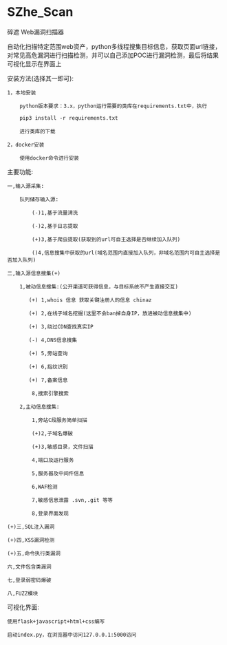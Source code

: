 # SZhe_Scan
碎遮 Web漏洞扫描器

自动化扫描特定范围web资产，python多线程搜集目标信息，获取页面url链接，对常见高危漏洞进行扫描检测，并可以自己添加POC进行漏洞检测，最后将结果可视化显示在界面上

安装方法(选择其一即可):

    1，本地安装

        python版本要求：3.x，python运行需要的类库在requirements.txt中，执行

        pip3 install -r requirements.txt

        进行类库的下载

    2，docker安装

        使用docker命令进行安装

主要功能:

    一,输入源采集:

        队列储存输入源:

            (-)1,基于流量清洗

            (-)2,基于日志提取

            (+)3,基于爬虫提取(获取到的url可自主选择是否继续加入队列)

            ()4,信息搜集中获取的url(域名范围内直接加入队列，非域名范围内可自主选择是否加入队列)

    二,输入源信息搜集(+)

        1,被动信息搜集:(公开渠道可获得信息，与目标系统不产生直接交互)

           (+) 1,whois 信息 获取关键注册人的信息 chinaz

           (+) 2,在线子域名挖掘(这里不会ban掉自身IP，放进被动信息搜集中)

           (+) 3,绕过CDN查找真实IP

           (-) 4,DNS信息搜集

           (+) 5,旁站查询

           (+) 6,指纹识别

           (+) 7,备案信息

            8,搜索引擎搜索

        2,主动信息搜集:

            1,旁站C段服务简单扫描

            (+)2,子域名爆破

            (+)3,敏感目录，文件扫描

            4,端口及运行服务

            5,服务器及中间件信息

            6,WAF检测

            7,敏感信息泄露 .svn,.git 等等

            8,登录界面发现

    (+)三,SQL注入漏洞

    (+)四,XSS漏洞检测

    (+)五,命令执行类漏洞

    六,文件包含类漏洞

    七,登录弱密码爆破

    八,FUZZ模块


可视化界面:

    使用flask+javascript+html+css编写

    启动index.py，在浏览器中访问127.0.0.1:5000访问